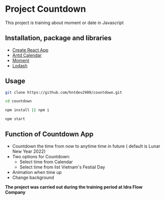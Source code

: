 # Project Countdown

This project is training about moment or date in Javascript

## Installation, package and libraries

- [Create React App]()
- [Antd Calendar]()
- [Moment]()
- [Lodash]()

## Usage

```bash
git clone https://github.com/hntdev2909/countdown.git

cd countdown

npm install || npm i

npm start
```

## Function of Countdown App

- Countdown the time from now to anytime time in future ( default is Lunar New Year 2022)
- Two options for Countdown:
  - Select time from Calendar
  - Select time from list Vietnam's Festial Day
- Animation when time up
- Change background

**The project was carried out during the training period at Idra Flow Company**
